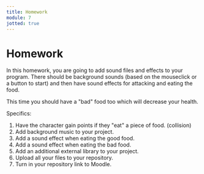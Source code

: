 ```yaml
---
title: Homework
module: 7
jotted: true
---
```


# Homework

In this homework, you are going to add sound files and effects to your program. There should be background sounds (based on the mouseclick or a button to start) and then have sound effects for attacking and eating the food.  

This time you should have a "bad" food too which will decrease your health.

Specifics:

1. Have the character gain points if they "eat" a piece of food. (collision)
2. Add background music to your project.
2. Add a sound effect when eating the good food.
3. Add a sound effect when eating the bad food.
4. Add an additional external library to your project.
5. Upload all your files to your repository.
6. Turn in your repository link to Moodle.